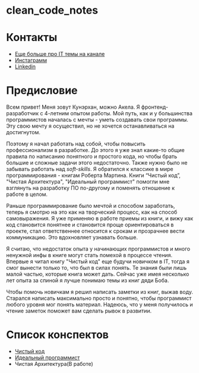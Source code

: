 # clean_code_notes

# Контакты
- [Еще больше про IT темы на канале](https://t.me/it_memoirs)
- [Инстаграмм](https://www.instagram.com/akela.frontend/)
- [Linkedin](https://www.linkedin.com/in/kunerkhan-akerov-b06816187/)

# Предисловие
Всем привет! Меня зовут Кунэрхан, можно Акела.
Я фронтенд-разработчик с 4-летним опытом работы. 
Мой путь, как и у большинства программистов началась с мечты - уметь создавать свои программы. Эту свою мечту я осуществил, но не хочется останавливаться на достигнутом.

Поэтому я начал работать над собой, чтобы повысить профессионализм в разработке.
До этого я уже знал какие-то общие правила по написанию понятного и простого кода, но чтобы брать большие и сложные задачи этого недостаточно.
Также нужно было не забывать работать над *soft-skills*.
Я обратился к классике в мире программирования - книгам Роберта Мартина. Книги “Чистый код”, "Чистая Архитектура", "Идеальный программист" помогли мне взглянуть на разработку ПО по-другому и поменять отношение к работе в целом.

Раньше программирование было мечтой и способом заработать, теперь я смотрю на это как на творческий процесс, как на способ самовыражения. Я уже применяю в работе приемы из книги, и вижу как код становится понятнее и становится проще ориентироваться в проекте, стал ответственнее относится к срокам и прозрачнее вести коммуникацию. Это вдохновляет узнавать больше.

Я считаю, что недостаток опыта у начинающих программистов и много ненужной инфы в книге могут стать помехой в процессе чтения.
Впервые я читал книгу "Чистый код" еще будучи новичком в IT, тогда я смог вынести только то, что был в силах понять. Те знания были лишь малой частью, которые книга может дать. Сейчас уже имея несколько лет опыта за спиной я лучше понимаю темы из книг дяди Боба.

Чтобы помочь новичкам я решил написать заметки из книг, выжав воду. Старался написать максимально просто и понятно, чтобы программист любого уровня мог понять материал. Надеюсь, что у меня получилось и чтение заметок поможет вам сделать рывок в развитии.

# Список конспектов
- [Чистый код](https://github.com/Kunerkhan/clean_code_notes/blob/master/clean_code_notes.md)
- [Идеальный программист](https://github.com/Kunerkhan/clean_code_notes/blob/master/The_ideal_programmer_notes.md)
- Чистая Архитектура(В работе)
